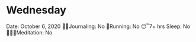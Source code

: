 # Wednesday

Date: October 6, 2020
✍🏼Journaling: No
👟Running: No
😴7+ hrs Sleep: No
🧘🏽‍♀️Meditation: No
